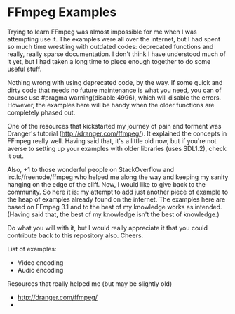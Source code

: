# FFmpeg Examples

Trying to learn FFmpeg was almost impossible for me when I was attempting use it. The examples were all over the internet, but I had spent so much time wrestling with outdated codes: deprecated functions and really, really sparse documentation. I don't think I have understood much of it yet, but I had taken a long time to piece enough together to do some useful stuff. 

Nothing wrong with using deprecated code, by the way. If some quick and dirty code that needs no future maintenance is what you need, you can of course use #pragma warning(disable:4996), which will disable the errors. However, the examples here will be handy when the older functions are completely phased out.

One of the resources that kickstarted my journey of pain and torment was Dranger's tutorial (http://dranger.com/ffmpeg/). It explained the concepts in FFmpeg really well. Having said that, it's a little old now, but if you're not averse to setting up your examples with older libraries (uses SDL1.2), check it out. 

Also, +1 to those wonderful people on StackOverflow and irc.lc/freenode/ffmpeg who helped me along the way and keeping my sanity hanging on the edge of the cliff. Now, I would like to give back to the community. So here it is: my attempt to add just another piece of example to the heap of examples already found on the internet. The examples here are based on FFmpeg 3.1 and to the best of my knowledge works as intended. (Having said that, the best of my knowledge isn't the best of knowledge.)

Do what you will with it, but I would really appreciate it that you could contribute back to this repository also. Cheers.


List of examples:
- Video encoding
- Audio encoding

Resources that really helped me (but may be slightly old)
- http://dranger.com/ffmpeg/
- 